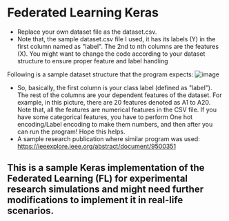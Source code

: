 # Federated Learning Keras
- Replace your own dataset file as the dataset.csv. 
- Note that, the sample dataset.csv file I used, it has its labels (Y) in the first column named as "label". The 2nd to nth columns are the features (X). You might want to change the code according to your dataset structure to ensure proper feature and label handling

Following is a sample dataset structure that the program expects:
![image](https://user-images.githubusercontent.com/27827295/149410524-feb98dee-ad42-4966-9223-4b1ae8b943d2.png)

- So, basically, the first column is your class label (defined as "label"). The rest of the columns are your dependent features of the dataset. For example, in this picture, there are 20 features denoted as A1 to A20. Note that, all the features are numerical features in the CSV file. If you have some categorical features, you have to perform One hot encoding/Label encoding to make them numbers, and then after you can run the program! Hope this helps.
- A sample research publication where similar program was used: https://ieeexplore.ieee.org/abstract/document/9500351



## This is a sample Keras implementation of the Federated Learning (FL) for experimental research simulations and might need further modifications to implement it in real-life scenarios.

